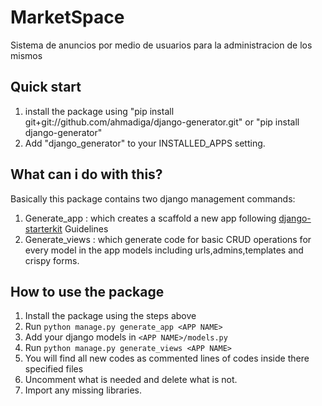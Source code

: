 # MarketSpace

Sistema de anuncios por medio de usuarios para la administracion de los mismos 


## Quick start
1. install the package using "pip install git+git://github.com/ahmadiga/django-generator.git" or "pip install django-generator"
2. Add "django_generator" to your INSTALLED_APPS setting.

## What can i do with this?
Basically this package contains two django management commands:
1. Generate_app <APP NAME>: which creates a scaffold a new app following [django-starterkit](https://github.com/ahmadiga/django-starterkit) Guidelines
2. Generate_views <APP NAME>: which generate code for basic CRUD operations for every model in the app models including urls,admins,templates and crispy forms.

## How to use the package
1. Install the package using the steps above
2. Run `python manage.py generate_app <APP NAME>`
3. Add your django models in `<APP NAME>/models.py`
4. Run `python manage.py generate_views <APP NAME>`
5. You will find all new codes as commented lines of codes inside there specified files
6. Uncomment what is needed and delete what is not.
7. Import any missing libraries.
